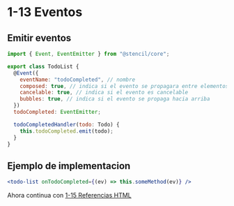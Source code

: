 # 1-13 Eventos

## Emitir eventos

```jsx
import { Event, EventEmitter } from "@stencil/core";

export class TodoList {
  @Event({
    eventName: "todoCompleted", // nombre
    composed: true, // indica si el evento se propagara entre elementos
    cancelable: true, // indica si el evento es cancelable
    bubbles: true, // indica si el evento se propaga hacia arriba
  })
  todoCompleted: EventEmitter;

  todoCompletedHandler(todo: Todo) {
    this.todoCompleted.emit(todo);
  }
}
```

## Ejemplo de implementacion

```jsx
<todo-list onTodoCompleted={(ev) => this.someMethod(ev)} />
```

Ahora continua con [1-15 Referencias HTML](1-15-referencias-html.md)
